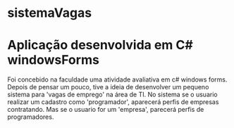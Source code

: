 # sistemaVagas
# Aplicação desenvolvida em C# windowsForms 

 Foi concebido na faculdade uma atividade avaliativa em c# windows forms.
Depois de pensar um pouco, tive a ideia de desenvolver um pequeno sistema para 'vagas de emprego' na área de TI.
No sistema se o usuario realizar um cadastro como 'programador', aparecerá perfis de empresas contratando.
Mas se o usuario for um 'empresa', parecerá perfis de programadores. 


